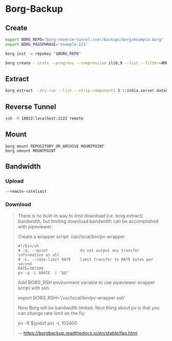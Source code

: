 # Borg-Backup

## Create

```bash
export BORG_REPO="borg-reverse-tunnel:/var/backups/borg/example.borg"
export BORG_PASSPHRASE='example-123'
```

```bash
borg init -e repokey "$BORG_REPO"
```

```bash
borg create --stats --progress --compression zlib,9 --list --filter=AME "::{hostname}-{now}" "/root/docker.io/kanboard"
```

## Extract

```bash
borg extract --dry-run --list --strip-components 3 ::india.server.datenschuppen.de-2019-11-13T11:16:49 root/docker.io/kanboard
```

## Reverse Tunnel

```bash
ssh -R 10022:localhost:2222 remote
```

## Mount

```
borg mount REPOSITORY_OR_ARCHIVE MOUNTPOINT
borg umount MOUNTPOINT
```

## Bandwidth

### Upload

```
--remote-ratelimit
```

### Download

>	There is no built-in way to limit download (i.e. borg extract) bandwidth, but limiting download bandwidth can be accomplished with pipeviewer:
>
>	Create a wrapper script: /usr/local/bin/pv-wrapper
>
>	```
>	#!/bin/sh
>	# -q, --quiet              do not output any transfer information at all
>	# -L, --rate-limit RATE    limit transfer to RATE bytes per second
>	RATE=307200
>	pv -q -L $RATE  | "$@"
>	```
>
>	Add BORG_RSH environment variable to use pipeviewer wrapper script with ssh.
>
>	export BORG_RSH='/usr/local/bin/pv-wrapper ssh'
>
>	Now Borg will be bandwidth limited. Nice thing about pv is that you can change rate-limit on the fly:
>
>	pv -R $(pidof pv) -L 102400
>
>	-- https://borgbackup.readthedocs.io/en/stable/faq.html
